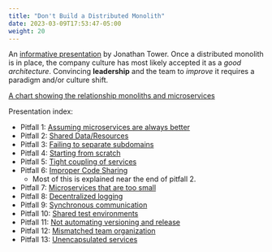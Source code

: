 ```yaml
---
title: "Don't Build a Distributed Monolith"
date: 2023-03-09T17:53:47-05:00
weight: 20
---
```


An [informative presentation](https://www.youtube.com/watch?v=oHQH4zuR58I) by
Jonathan Tower.  Once a distributed monolith is in place, the company culture
has most likely accepted it as a _good architecture_. Convincing **leadership**
and the team to _improve_ it requires a paradigm and/or culture shift.

[A chart showing the relationship monoliths and microservices](https://youtu.be/oHQH4zuR58I?t=2190)

Presentation index:

- Pitfall 1: [Assuming microservices are always better](https://youtu.be/oHQH4zuR58I?t=2353)
- Pitfall 2: [Shared Data/Resources](https://youtu.be/oHQH4zuR58I?t=2521)
- Pitfall 3: [Failing to separate subdomains](https://youtu.be/oHQH4zuR58I?t=2905)
- Pitfall 4: [Starting from scratch](https://youtu.be/oHQH4zuR58I?t=3005)
- Pitfall 5: [Tight coupling of services](https://youtu.be/oHQH4zuR58I?t=3377)
- Pitfall 6: [Improper Code Sharing](https://youtu.be/oHQH4zuR58I?t=3576)
  - Most of this is explained near the end of pitfall 2.
- Pitfall 7: [Microservices that are too small](https://youtu.be/oHQH4zuR58I?t=3626)
- Pitfall 8: [Decentralized logging](https://youtu.be/oHQH4zuR58I?t=3782)
- Pitfall 9: [Synchronous communication](https://youtu.be/oHQH4zuR58I?t=3958)
- Pitfall 10: [Shared test environments](https://youtu.be/oHQH4zuR58I?t=4105)
- Pitfall 11: [Not automating versioning and release](https://youtu.be/oHQH4zuR58I?t=4176)
- Pitfall 12: [Mismatched team organization](https://youtu.be/oHQH4zuR58I?t=4285)
- Pitfall 13: [Unencapsulated services](https://youtu.be/oHQH4zuR58I?t=4536)


<!-- What's not covered in the presentation or doesn't get enough focus are the -->
<!-- explanations of the trade-offs involved. -->
